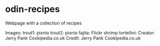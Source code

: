 # odin-recipes
Webpage with a collection of recipes

Images:
trout1: pixnio
trout2: pixnio
fajita: Flickr
shrimp tortellini: Creator: Jerry Pank Cookipedia.co.uk 
    Credit: Jerry Pank Cookipedia.co.uk

